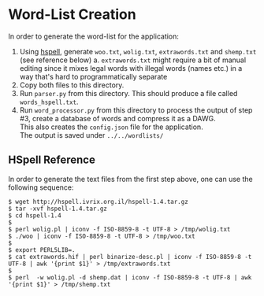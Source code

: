 # Word-List Creation

In order to generate the word-list for the application:

 1. Using [hspell](http://hspell.ivrix.org.il/), generate `woo.txt`, `wolig.txt`, `extrawords.txt` and `shemp.txt` (see reference below)
    a. `extrawords.txt` might require a bit of manual editing since it mixes legal words with illegal words (names etc.) in a way that's hard to programmatically separate
 2. Copy both files to this directory.
 3. Run `parser.py` from this directory. This should produce a file called `words_hspell.txt`.
 4. Run `word_processor.py` from this directory to process the output of step #3, create a database of words and compress it as a DAWG.  
    This also creates the `config.json` file for the application.  
    The output is saved under `../../wordlists/`

## HSpell Reference

In order to generate the text files from the first step above, one can use the following sequence:

```console
$ wget http://hspell.ivrix.org.il/hspell-1.4.tar.gz
$ tar -xvf hspell-1.4.tar.gz
$ cd hspell-1.4
$ 
$ perl wolig.pl | iconv -f ISO-8859-8 -t UTF-8 > /tmp/wolig.txt
$ ./woo | iconv -f ISO-8859-8 -t UTF-8 > /tmp/woo.txt 
$ 
$ export PERL5LIB=.
$ cat extrawords.hif | perl binarize-desc.pl | iconv -f ISO-8859-8 -t UTF-8 | awk '{print $1}' > /tmp/extrawords.txt
$ 
$ perl  -w wolig.pl -d shemp.dat | iconv -f ISO-8859-8 -t UTF-8 | awk '{print $1}' > /tmp/shemp.txt
```